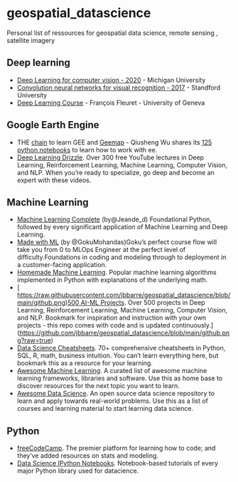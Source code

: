 # geospatial_datascience
Personal list of ressources for geospatial data science, remote sensing , satellite imagery


## Deep learning
- [Deep Learning for computer vision - 2020](https://www.youtube.com/playlist?list=PL5-TkQAfAZFbzxjBHtzdVCWE0Zbhomg7r) - Michigan University
- [Convolution neural networks for visual recognition - 2017](https://www.youtube.com/playlist?list=PL3FW7Lu3i5JvHM8ljYj-zLfQRF3EO8sYv) - Standford University
- [Deep Learning Course](https://fleuret.org/dlc/) - François Fleuret - University of Geneva



## Google Earth Engine

- THE [chain](https://youtube.com/playlist?list=PLAxJ4-o7ZoPfIzzZRHOgPOaUM0J9hhv0N) to learn GEE and [Geemap](https://geemap.org/)  - Qiusheng Wu shares its [125 python notebooks](https://geemap.org/) to learn how to work with ee. 
- [Deep Learning Drizzle](https://github.com/kmario23/deep-learning-drizzle). Over 300 free YouTube lectures in Deep Learning, Reinforcement Learning, Machine Learning, Computer Vision, and NLP. When you’re ready to specialize, go deep and become an expert with these videos. 


## Machine Learning

- [Machine Learning Complete](https://github.com/Nyandwi/machine_learning_complete) (by@Jeande_d) Foundational Python, followed by every significant application of Machine Learning and Deep Learning.
- [Made with ML](https://madewithml.com/) (by @GokuMohandas)Goku’s perfect course flow will take you from 0 to MLOps Engineer at the perfect level of difficulty.Foundations in coding and modeling through to deployment in a customer-facing application.
- [Homemade Machine Learning](https://github.com/trekhleb/homemade-machine-learning). Popular machine learning algorithms implemented in Python with explanations of the underlying math. 
- [![]()https://raw.githubusercontent.com/jbbarre/geospatial_datascience/blob/main/github.png)[500 AI-ML Projects](https://github.com/ashishpatel26/500-AI-Machine-learning-Deep-learning-Computer-vision-NLP-Projects-with-code ). Over 500 projects in Deep Learning, Reinforcement Learning, Machine Learning, Computer Vision, and NLP. Bookmark for inspiration and instruction with your own projects - this repo comes with code and is updated continuously.](https://github.com/jbbarre/geospatial_datascience/blob/main/github.png?raw=true)
- [Data Science Cheatsheets](https://github.com/FavioVazquez/ds-cheatsheets). 70+ comprehensive cheatsheets in Python, SQL, R, math, business intuition. You can’t learn everything here, but bookmark this as a resource for your learning.
- [Awesome Machine Learning](https://github.com/josephmisiti/awesome-machine-learning). A curated list of awesome machine learning frameworks, libraries and software. Use this as home base to discover resources for the next topic you want to learn.
- [Awesome Data Science](https://github.com/academic/awesome-datascience). An open source data science repository to learn and apply towards real-world problems. Use this as a list of courses and learning material to start learning data science.


## Python

- [freeCodeCamp](https://github.com/freeCodeCamp/freeCodeCamp). The premier platform for learning how to code; and they’ve added resources on stats and modeling.
- [Data Science IPython Notebooks](https://github.com/donnemartin/data-science-ipython-notebooks). Notebook-based tutorials of every major Python library used for datacience.
